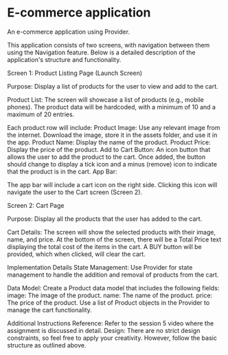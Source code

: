 # E-commerce application

An e-commerce application using Provider. 

This application consists of two screens, with navigation between them using the Navigation feature. Below is a detailed description of the application's structure and functionality.

Screen 1: Product Listing Page (Launch Screen)

Purpose: Display a list of products for the user to view and add to the cart.

Product List:
The screen will showcase a list of products (e.g., mobile phones).
The product data will be hardcoded, with a minimum of 10 and a maximum of 20 entries.

Each product row will include:
Product Image: Use any relevant image from the internet. Download the image, store it in the assets folder, and use it in the app.
Product Name: Display the name of the product.
Product Price: Display the price of the product.
Add to Cart Button: An icon button that allows the user to add the product to the cart. Once added, the button should change to display a tick icon and a minus (remove) icon to indicate that the product is in the cart.
App Bar:

The app bar will include a cart icon on the right side.
Clicking this icon will navigate the user to the Cart screen (Screen 2).

Screen 2: Cart Page

Purpose: Display all the products that the user has added to the cart.

Cart Details:
The screen will show the selected products with their image, name, and price.
At the bottom of the screen, there will be a Total Price text displaying the total cost of the items in the cart.
A BUY button will be provided, which when clicked, will clear the cart.

Implementation Details
State Management:
Use Provider for state management to handle the addition and removal of products from the cart.

Data Model:
Create a Product data model that includes the following fields:
image: The image of the product.
name: The name of the product.
price: The price of the product.
Use a list of Product objects in the Provider to manage the cart functionality.

Additional Instructions
Reference: Refer to the session 5 video where the assignment is discussed in detail.
Design: There are no strict design constraints, so feel free to apply your creativity. However, follow the basic structure as outlined above.








